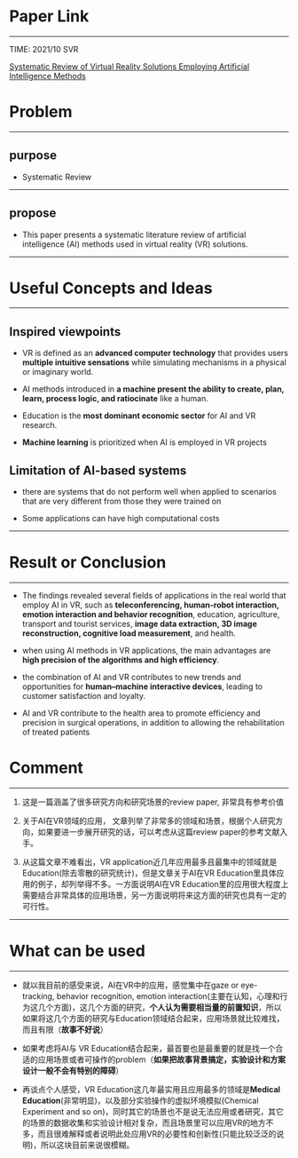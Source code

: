 # Paper Link
---

TIME: 2021/10 SVR

[Systematic Review of Virtual Reality Solutions Employing Artificial Intelligence Methods](https://dl.acm.org/doi/10.1145/3488162.3488209)


# Problem
---

## purpose

- Systematic Review
---

## propose

- This paper presents a systematic literature review of artificial intelligence (AI) methods used in virtual reality (VR) solutions.
---

# Useful Concepts and Ideas
---

## Inspired viewpoints

- VR is defined as an **advanced computer technology** that provides users **multiple intuitive sensations** while simulating mechanisms in a physical or imaginary world.


- AI methods introduced in **a machine present the ability to create, plan, learn, process logic, and ratiocinate** like a human.

- Education is the **most dominant economic sector** for AI and VR research.

- **Machine learning** is prioritized when AI is employed in VR projects

## Limitation of AI-based systems

- there are systems that do not perform well when applied to scenarios that are very different from those they were trained on
  
- Some applications can have high computational costs
---

# Result or Conclusion
---

- The findings revealed several fields of applications in the real world that employ AI in VR, such as **teleconferencing, human-robot interaction, emotion interaction and behavior recognition**, education, agriculture, transport and tourist services, **image data extraction, 3D image reconstruction, cognitive load measurement**, and health.
  
- when using AI methods in VR applications, the main advantages are **high precision of the algorithms and high efficiency**.

- the combination of AI and VR contributes to new trends and opportunities for **human–machine interactive devices**, leading to customer satisfaction and loyalty.

- AI and VR contribute to the health area to promote efficiency and precision in surgical operations, in addition to allowing the rehabilitation of treated patients


# Comment
---

1. 这是一篇涵盖了很多研究方向和研究场景的review paper, 非常具有参考价值
   
2. 关于AI在VR领域的应用， 文章列举了非常多的领域和场景，根据个人研究方向，如果要进一步展开研究的话，可以考虑从这篇review paper的参考文献入手。
   
3. 从这篇文章不难看出，VR application近几年应用最多且最集中的领域就是Education(除去零散的研究统计)，但是文章关于AI在VR Education里具体应用的例子，却列举得不多。一方面说明AI在VR Education里的应用很大程度上需要结合非常具体的应用场景，另一方面说明将来这方面的研究也具有一定的可行性。
---

# What can be used
---

- 就以我目前的感受来说，AI在VR中的应用，感觉集中在gaze or eye-tracking, behavior recognition, emotion interaction(主要在认知，心理和行为这几个方面)，这几个方面的研究，**个人认为需要相当量的前置知识**，所以如果将这几个方面的研究与Education领域结合起来，应用场景就比较难找，而且有限（**故事不好说**）
  
- 如果考虑将AI与 VR Education结合起来，最首要也是最重要的就是找一个合适的应用场景或者可操作的problem（**如果把故事背景搞定，实验设计和方案设计一般不会有特别的障碍**）

- 再谈点个人感受，VR Education这几年最实用且应用最多的领域是**Medical Education**(非常明显)，以及部分实验操作的虚拟环境模拟(Chemical Experiment and so on)，同时其它的场景也不是说无法应用或者研究，其它的场景的数据收集和实验设计相对复杂，而且场景里可以应用VR的地方不多，而且很难解释或者说明此处应用VR的必要性和创新性(只能比较泛泛的说明)，所以这块目前来说很模糊。
